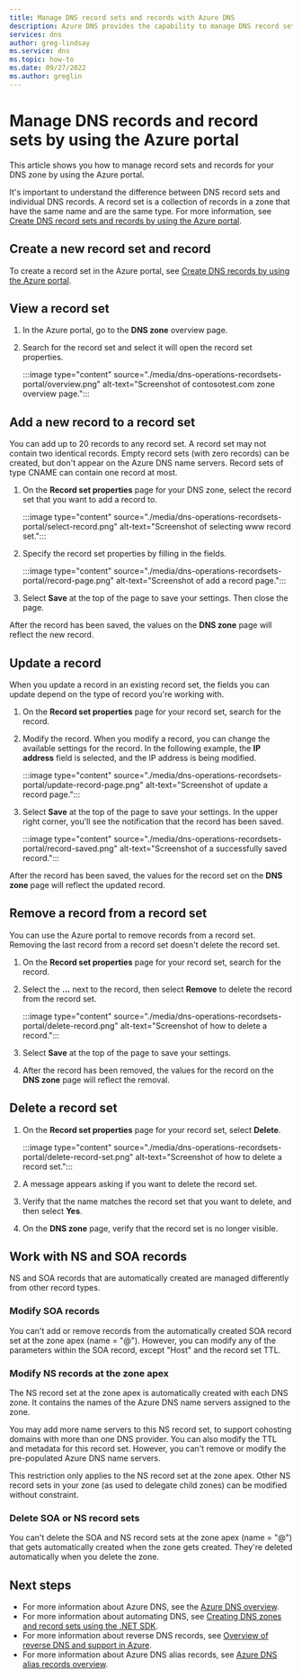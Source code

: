 ```yaml
---
title: Manage DNS record sets and records with Azure DNS
description: Azure DNS provides the capability to manage DNS record sets and records when hosting your domain.
services: dns
author: greg-lindsay
ms.service: dns
ms.topic: how-to
ms.date: 09/27/2022
ms.author: greglin
---
```


# Manage DNS records and record sets by using the Azure portal

This article shows you how to manage record sets and records for your DNS zone by using the Azure portal.

It's important to understand the difference between DNS record sets and individual DNS records. A record set is a collection of records in a zone that have the same name and are the same type. For more information, see [Create DNS record sets and records by using the Azure portal](./dns-getstarted-portal.md).

## Create a new record set and record

To create a record set in the Azure portal, see [Create DNS records by using the Azure portal](./dns-getstarted-portal.md).

## View a record set

1. In the Azure portal, go to the **DNS zone** overview page.

1. Search for the record set and select it will open the record set properties.

    :::image type="content" source="./media/dns-operations-recordsets-portal/overview.png" alt-text="Screenshot of contosotest.com zone overview page.":::

## Add a new record to a record set

You can add up to 20 records to any record set. A record set may not contain two identical records. Empty record sets (with zero records) can be created, but don't appear on the Azure DNS name servers. Record sets of type CNAME can contain one record at most.

1. On the **Record set properties** page for your DNS zone, select the record set that you want to add a record to.

    :::image type="content" source="./media/dns-operations-recordsets-portal/select-record.png" alt-text="Screenshot of selecting www record set.":::

1. Specify the record set properties by filling in the fields.

    :::image type="content" source="./media/dns-operations-recordsets-portal/record-page.png" alt-text="Screenshot of add a record page.":::

1. Select **Save** at the top of the page to save your settings. Then close the page.

After the record has been saved, the values on the **DNS zone** page will reflect the new record.

## Update a record

When you update a record in an existing record set, the fields you can update depend on the type of record you're working with.

1. On the **Record set properties** page for your record set, search for the record.

1. Modify the record. When you modify a record, you can change the available settings for the record. In the following example, the **IP address** field is selected, and the IP address is being modified.

    :::image type="content" source="./media/dns-operations-recordsets-portal/update-record-page.png" alt-text="Screenshot of update a record page.":::

1. Select **Save** at the top of the page to save your settings. In the upper right corner, you'll see the notification that the record has been saved.

    :::image type="content" source="./media/dns-operations-recordsets-portal/record-saved.png" alt-text="Screenshot of a successfully saved record.":::

After the record has been saved, the values for the record set on the **DNS zone** page will reflect the updated record.

## Remove a record from a record set

You can use the Azure portal to remove records from a record set. Removing the last record from a record set doesn't delete the record set.

1. On the **Record set properties** page for your record set, search for the record.

1. Select the **...** next to the record, then select **Remove** to delete the record from the record set.

    :::image type="content" source="./media/dns-operations-recordsets-portal/delete-record.png" alt-text="Screenshot of how to delete a record.":::

1. Select **Save** at the top of the page to save your settings.

1. After the record has been removed, the values for the record on the **DNS zone** page will reflect the removal.

## <a name="delete"></a>Delete a record set

1. On the **Record set properties** page for your record set, select **Delete**.

    :::image type="content" source="./media/dns-operations-recordsets-portal/delete-record-set.png" alt-text="Screenshot of how to delete a record set.":::

1. A message appears asking if you want to delete the record set.

1. Verify that the name matches the record set that you want to delete, and then select **Yes**.

1. On the **DNS zone** page, verify that the record set is no longer visible.

## Work with NS and SOA records

NS and SOA records that are automatically created are managed differently from other record types.

### Modify SOA records

You can't add or remove records from the automatically created SOA record set at the zone apex (name = "\@"). However, you can modify any of the parameters within the SOA record, except "Host" and the record set TTL.

### Modify NS records at the zone apex

The NS record set at the zone apex is automatically created with each DNS zone. It contains the names of the Azure DNS name servers assigned to the zone.

You may add more name servers to this NS record set, to support cohosting domains with more than one DNS provider. You can also modify the TTL and metadata for this record set. However, you can't remove or modify the pre-populated Azure DNS name servers.

This restriction only applies to the NS record set at the zone apex. Other NS record sets in your zone (as used to delegate child zones) can be modified without constraint.

### Delete SOA or NS record sets

You can't delete the SOA and NS record sets at the zone apex (name = "\@") that gets automatically created when the zone gets created. They're deleted automatically when you delete the zone.

## Next steps

* For more information about Azure DNS, see the [Azure DNS overview](dns-overview.md).
* For more information about automating DNS, see [Creating DNS zones and record sets using the .NET SDK](dns-sdk.md).
* For more information about reverse DNS records, see [Overview of reverse DNS and support in Azure](dns-reverse-dns-overview.md).
* For more information about Azure DNS alias records, see [Azure DNS alias records overview](dns-alias.md).